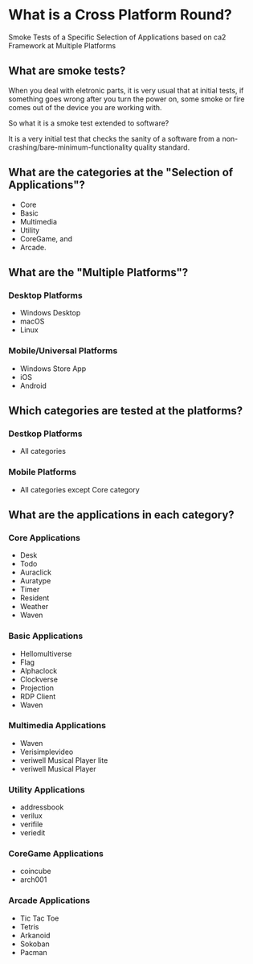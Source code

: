 # What is a Cross Platform Round?
Smoke Tests of a Specific Selection of Applications based on ca2 Framework at Multiple Platforms

## What are smoke tests?
When you deal with eletronic parts, it is very usual that at initial tests, if something goes wrong after you turn the power on, some smoke or fire comes out of the device you are working with.

So what it is a smoke test extended to software?

It is a very initial test that checks the sanity of a software from a non-crashing/bare-minimum-functionality quality standard.

## What are the categories at the "Selection of Applications"?

* Core
* Basic
* Multimedia
* Utility
* CoreGame, and
* Arcade.

## What are the "Multiple Platforms"?

### Desktop Platforms
* Windows Desktop
* macOS
* Linux

### Mobile/Universal Platforms
* Windows Store App
* iOS
* Android

## Which categories are tested at the platforms?

### Destkop Platforms
* All categories

### Mobile Platforms
* All categories except Core category

## What are the applications in each category?

### Core Applications
* Desk
* Todo
* Auraclick
* Auratype
* Timer
* Resident
* Weather
* Waven

### Basic Applications
* Hellomultiverse
* Flag
* Alphaclock
* Clockverse
* Projection
* RDP Client
* Waven

### Multimedia Applications
* Waven
* Verisimplevideo
* veriwell Musical Player lite
* veriwell Musical Player

### Utility Applications
* addressbook
* verilux
* verifile
* veriedit

### CoreGame Applications
* coincube
* arch001

### Arcade Applications
* Tic Tac Toe
* Tetris
* Arkanoid
* Sokoban
* Pacman

